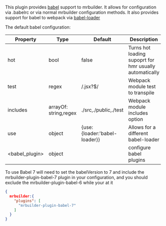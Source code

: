This plugin provides [babel](https://babeljs.io/) support to mrbuilder.   It allows for configuration
via .babelrc or via normal mrbuilder configuration methods. It also
provides support for babel to webpack via [babel-loader](https://github.com/babel/babel-loader)

The default babel configuration:


| Property      | Type       | Default      | Description                      |
| ------------- | -----------| -------------| ---------------------------------|
| hot           | bool       | false        | Turns hot loading supoprt for hmr usually automatically|
| test          | regex      | /\.jsx?$/    | Webpack module test to transpile |
| includes      | arrayOf: string,regex|./src,./public,./test| Webpack module includes option |
| use           | object     | {use:{loader:'babel-loader}}| Allows for a different babel-loader |
| <babel_plugin>| object     |              | configure babel plugins |


To use Babel 7 will need to set the babelVersion to 7 and include the mrbuilder-plugin-babel-7 plugin in your configuration,
and you should exclude the mrbuilder-plugin-babel-6 while your at it

```json
{
  mrbuilder:{
    "plugins": [
      "mrbuilder-plugin-babel-7"
    ]
  }
}


```